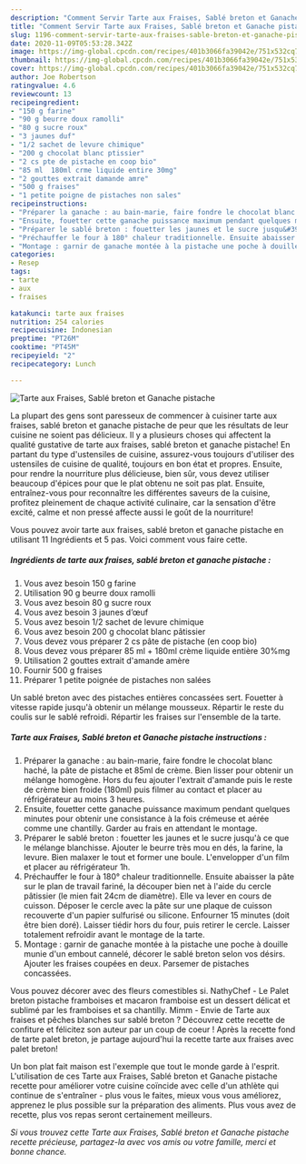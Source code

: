 ```yaml
---
description: "Comment Servir Tarte aux Fraises, Sablé breton et Ganache pistache"
title: "Comment Servir Tarte aux Fraises, Sablé breton et Ganache pistache"
slug: 1196-comment-servir-tarte-aux-fraises-sable-breton-et-ganache-pistache
date: 2020-11-09T05:53:28.342Z
image: https://img-global.cpcdn.com/recipes/401b3066fa39042e/751x532cq70/tarte-aux-fraises-sable-breton-et-ganache-pistache-photo-principale-de-la-recette.jpg
thumbnail: https://img-global.cpcdn.com/recipes/401b3066fa39042e/751x532cq70/tarte-aux-fraises-sable-breton-et-ganache-pistache-photo-principale-de-la-recette.jpg
cover: https://img-global.cpcdn.com/recipes/401b3066fa39042e/751x532cq70/tarte-aux-fraises-sable-breton-et-ganache-pistache-photo-principale-de-la-recette.jpg
author: Joe Robertson
ratingvalue: 4.6
reviewcount: 13
recipeingredient:
- "150 g farine"
- "90 g beurre doux ramolli"
- "80 g sucre roux"
- "3 jaunes duf"
- "1/2 sachet de levure chimique"
- "200 g chocolat blanc ptissier"
- "2 cs pte de pistache en coop bio"
- "85 ml  180ml crme liquide entire 30mg"
- "2 gouttes extrait damande amre"
- "500 g fraises"
- "1 petite poigne de pistaches non sales"
recipeinstructions:
- "Préparer la ganache : au bain-marie, faire fondre le chocolat blanc haché, la pâte de pistache et 85ml de crème. Bien lisser pour obtenir un mélange homogène. Hors du feu ajouter l&#39;extrait d&#39;amande puis le reste de crème bien froide (180ml) puis filmer au contact et placer au réfrigérateur au moins 3 heures."
- "Ensuite, fouetter cette ganache puissance maximum pendant quelques minutes pour obtenir une consistance à la fois crémeuse et aérée comme une chantilly. Garder au frais en attendant le montage."
- "Préparer le sablé breton : fouetter les jaunes et le sucre jusqu&#39;à ce que le mélange blanchisse. Ajouter le beurre très mou en dés, la farine, la levure. Bien malaxer le tout et former une boule. L&#39;envelopper d&#39;un film et placer au réfrigérateur 1h."
- "Préchauffer le four à 180° chaleur traditionnelle. Ensuite abaisser la pâte sur le plan de travail fariné, la découper bien net à l&#39;aide du cercle pâtissier (le mien fait 24cm de diamètre). Elle va lever en cours de cuisson. Déposer le cercle avec la pâte sur une plaque de cuisson recouverte d&#39;un papier sulfurisé ou silicone. Enfourner 15 minutes (doit être bien doré). Laisser tiédir hors du four, puis retirer le cercle. Laisser totalement refroidir avant le montage de la tarte."
- "Montage : garnir de ganache montée à la pistache une poche à douille munie d&#39;un embout cannelé, décorer le sablé breton selon vos désirs. Ajouter les fraises coupées en deux. Parsemer de pistaches concassées."
categories:
- Resep
tags:
- tarte
- aux
- fraises

katakunci: tarte aux fraises 
nutrition: 254 calories
recipecuisine: Indonesian
preptime: "PT26M"
cooktime: "PT45M"
recipeyield: "2"
recipecategory: Lunch

---
```



![Tarte aux Fraises, Sablé breton et Ganache pistache](https://img-global.cpcdn.com/recipes/401b3066fa39042e/751x532cq70/tarte-aux-fraises-sable-breton-et-ganache-pistache-photo-principale-de-la-recette.jpg)

La plupart des gens sont paresseux de commencer à cuisiner tarte aux fraises, sablé breton et ganache pistache de peur que les résultats de leur cuisine ne soient pas délicieux. Il y a plusieurs choses qui affectent la qualité gustative de tarte aux fraises, sablé breton et ganache pistache! En partant du type d'ustensiles de cuisine, assurez-vous toujours d'utiliser des ustensiles de cuisine de qualité, toujours en bon état et propres. Ensuite, pour rendre la nourriture plus délicieuse, bien sûr, vous devez utiliser beaucoup d'épices pour que le plat obtenu ne soit pas plat. Ensuite, entraînez-vous pour reconnaître les différentes saveurs de la cuisine, profitez pleinement de chaque activité culinaire, car la sensation d'être excité, calme et non pressé affecte aussi le goût de la nourriture!

<!--inarticleads1-->

Vous pouvez avoir tarte aux fraises, sablé breton et ganache pistache en utilisant 11 Ingrédients et 5 pas. Voici comment vous faire cette.

##### Ingrédients de tarte aux fraises, sablé breton et ganache pistache :

1. Vous avez besoin 150 g farine
1. Utilisation 90 g beurre doux ramolli
1. Vous avez besoin 80 g sucre roux
1. Vous avez besoin 3 jaunes d’œuf
1. Vous avez besoin 1/2 sachet de levure chimique
1. Vous avez besoin 200 g chocolat blanc pâtissier
1. Vous devez vous préparer 2 cs pâte de pistache (en coop bio)
1. Vous devez vous préparer 85 ml + 180ml crème liquide entière 30%mg
1. Utilisation 2 gouttes extrait d&#39;amande amère
1. Fournir 500 g fraises
1. Préparer 1 petite poignée de pistaches non salées


Un sablé breton avec des pistaches entières concassées sert. Fouetter à vitesse rapide jusqu&#39;à obtenir un mélange mousseux. Répartir le reste du coulis sur le sablé refroidi. Répartir les fraises sur l&#39;ensemble de la tarte. 

<!--inarticleads2-->

##### Tarte aux Fraises, Sablé breton et Ganache pistache instructions :

1. Préparer la ganache : au bain-marie, faire fondre le chocolat blanc haché, la pâte de pistache et 85ml de crème. Bien lisser pour obtenir un mélange homogène. Hors du feu ajouter l&#39;extrait d&#39;amande puis le reste de crème bien froide (180ml) puis filmer au contact et placer au réfrigérateur au moins 3 heures.
1. Ensuite, fouetter cette ganache puissance maximum pendant quelques minutes pour obtenir une consistance à la fois crémeuse et aérée comme une chantilly. Garder au frais en attendant le montage.
1. Préparer le sablé breton : fouetter les jaunes et le sucre jusqu&#39;à ce que le mélange blanchisse. Ajouter le beurre très mou en dés, la farine, la levure. Bien malaxer le tout et former une boule. L&#39;envelopper d&#39;un film et placer au réfrigérateur 1h.
1. Préchauffer le four à 180° chaleur traditionnelle. Ensuite abaisser la pâte sur le plan de travail fariné, la découper bien net à l&#39;aide du cercle pâtissier (le mien fait 24cm de diamètre). Elle va lever en cours de cuisson. Déposer le cercle avec la pâte sur une plaque de cuisson recouverte d&#39;un papier sulfurisé ou silicone. Enfourner 15 minutes (doit être bien doré). Laisser tiédir hors du four, puis retirer le cercle. Laisser totalement refroidir avant le montage de la tarte.
1. Montage : garnir de ganache montée à la pistache une poche à douille munie d&#39;un embout cannelé, décorer le sablé breton selon vos désirs. Ajouter les fraises coupées en deux. Parsemer de pistaches concassées.


Vous pouvez décorer avec des fleurs comestibles si. NathyChef - Le Palet breton pistache framboises et macaron framboise est un dessert délicat et sublimé par les framboises et sa chantilly. Mimm - Envie de Tarte aux fraises et pêches blanches sur sablé breton ? Découvrez cette recette de confiture et félicitez son auteur par un coup de coeur ! Après la recette fond de tarte palet breton, je partage aujourd&#39;hui la recette tarte aux fraises avec palet breton! 

<!--inarticleads1-->

<p>
Un bon plat fait maison est l'exemple que tout le monde garde à l'esprit. L'utilisation de ces Tarte aux Fraises, Sablé breton et Ganache pistache recette pour améliorer votre cuisine coïncide avec celle d'un athlète qui continue de s'entraîner - plus vous le faites, mieux vous vous améliorez, apprenez le plus possible sur la préparation des aliments. Plus vous avez de recette, plus vos repas seront certainement meilleurs.
</p>

<p>
<i>Si vous trouvez cette Tarte aux Fraises, Sablé breton et Ganache pistache recette précieuse, partagez-la avec vos amis ou votre famille, merci et bonne chance.</i>
</p>
